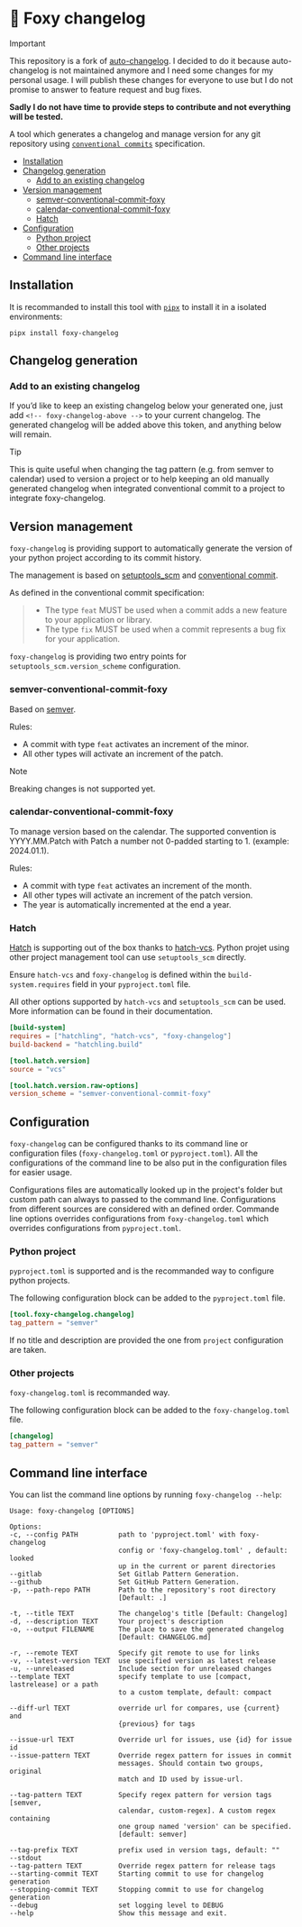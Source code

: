 # 🦊 Foxy changelog

> [!IMPORTANT]
> This repository is a fork of [auto-changelog](https://github.com/KeNaCo/auto-changelog).
> I decided to do it because auto-changelog is not maintained anymore and I need some changes for my personal usage.
> I will publish these changes for everyone to use but I do not promise to answer to feature request and bug fixes.
>
> **Sadly I do not have time to provide steps to contribute and not everything will be tested.**

A tool which generates a changelog and manage version for any git repository using [`conventional commits`](https://www.conventionalcommits.org/en/v1.0.0/) specification.

- [Installation](#installation)
- [Changelog generation](#changelog-generation)
  - [Add to an existing changelog](#add-to-an-existing-changelog)
- [Version management](#version-management)
  - [semver-conventional-commit-foxy](#semver-conventional-commit-foxy)
  - [calendar-conventional-commit-foxy](#calendar-conventional-commit-foxy)
  - [Hatch](#hatch)
- [Configuration](#configuration)
  - [Python project](#python-project)
  - [Other projects](#other-projects)
- [Command line interface](#command-line-interface)

## Installation

It is recommanded to install this tool with [`pipx`](https://github.com/pypa/pipx) to install it in a isolated environments:

```console
pipx install foxy-changelog
```

## Changelog generation

### Add to an existing changelog

If you’d like to keep an existing changelog below your generated one, just add `<!-- foxy-changelog-above -->` to your current changelog.
The generated changelog will be added above this token, and anything below will remain.

> [!TIP]
> This is quite useful when changing the tag pattern (e.g. from semver to calendar) used to version a project or to help keeping an old manually generated changelog when integrated conventional commit to a project to integrate foxy-changelog.

## Version management

`foxy-changelog` is providing support to automatically generate the version of your python project according to its commit history.

The management is based on [setuptools_scm](https://github.com/pypa/setuptools_scm) and [conventional commit](https://www.conventionalcommits.org/en/v1.0.0/).

As defined in the conventional commit specification:

>- The type `feat` MUST be used when a commit adds a new feature to your application or library.
>- The type `fix` MUST be used when a commit represents a bug fix for your application.

`foxy-changelog` is providing two entry points for `setuptools_scm.version_scheme` configuration.

### semver-conventional-commit-foxy

Based on [semver](https://semver.org/lang/fr/).

Rules:

- A commit with type `feat` activates an increment of the minor.
- All other types will activate an increment of the patch.

> [!NOTE]
> Breaking changes is not supported yet.

### calendar-conventional-commit-foxy

To manage version based on the calendar. The supported convention is YYYY.MM.Patch with Patch a number not 0-padded starting to 1. (example: 2024.01.1).

Rules:

- A commit with type `feat` activates an increment of the month.
- All other types will activate an increment of the patch version.
- The year is automatically incremented at the end a year.

### Hatch

[Hatch](https://github.com/pypa/hatch) is supporting out of the box thanks to [hatch-vcs](https://github.com/ofek/hatch-vcs).
Python projet using other project management tool can use `setuptools_scm` directly.

Ensure `hatch-vcs` and `foxy-changelog` is defined within the `build-system.requires` field in your `pyproject.toml` file.

All other options supported by `hatch-vcs` and `setuptools_scm` can be used. More information can be found in their documentation.

```toml
[build-system]
requires = ["hatchling", "hatch-vcs", "foxy-changelog"]
build-backend = "hatchling.build"

[tool.hatch.version]
source = "vcs"

[tool.hatch.version.raw-options]
version_scheme = "semver-conventional-commit-foxy"
```

## Configuration

`foxy-changelog` can be configured thanks to its command line or configuration files (`foxy-changelog.toml` or `pyproject.toml`).
All the configurations of the command line to be also put in the configuration files for easier usage.

Configurations files are automatically looked up in the project's folder but custom path can always to passed to the command line.
Configurations from different sources are considered with an defined order.
Commande line options overrides configurations from `foxy-changelog.toml` which overrides configurations from `pyproject.toml`.

### Python project

`pyproject.toml` is supported and is the recommanded way to configure python projects.

The following configuration block can be added to the `pyproject.toml` file.

```toml
[tool.foxy-changelog.changelog]
tag_pattern = "semver"
```

If no title and description are provided the one from `project` configuration are taken.

### Other projects

`foxy-changelog.toml` is recommanded way.

The following configuration block can be added to the `foxy-changelog.toml` file.

```toml
[changelog]
tag_pattern = "semver"
```

## Command line interface

You can list the command line options by running `foxy-changelog --help`:

```console
Usage: foxy-changelog [OPTIONS]

Options:
-c, --config PATH          path to 'pyproject.toml' with foxy-changelog
                           config or 'foxy-changelog.toml' , default: looked
                           up in the current or parent directories
--gitlab                   Set Gitlab Pattern Generation.
--github                   Set GitHub Pattern Generation.
-p, --path-repo PATH       Path to the repository's root directory
                           [Default: .]

-t, --title TEXT           The changelog's title [Default: Changelog]
-d, --description TEXT     Your project's description
-o, --output FILENAME      The place to save the generated changelog
                           [Default: CHANGELOG.md]

-r, --remote TEXT          Specify git remote to use for links
-v, --latest-version TEXT  use specified version as latest release
-u, --unreleased           Include section for unreleased changes
--template TEXT            specify template to use [compact, lastrelease] or a path
                           to a custom template, default: compact

--diff-url TEXT            override url for compares, use {current} and
                           {previous} for tags

--issue-url TEXT           Override url for issues, use {id} for issue id
--issue-pattern TEXT       Override regex pattern for issues in commit
                           messages. Should contain two groups, original
                           match and ID used by issue-url.

--tag-pattern TEXT         Specify regex pattern for version tags [semver,
                           calendar, custom-regex]. A custom regex containing
                           one group named 'version' can be specified.
                           [default: semver]

--tag-prefix TEXT          prefix used in version tags, default: ""
--stdout
--tag-pattern TEXT         Override regex pattern for release tags
--starting-commit TEXT     Starting commit to use for changelog generation
--stopping-commit TEXT     Stopping commit to use for changelog generation
--debug                    set logging level to DEBUG
--help                     Show this message and exit.
```
